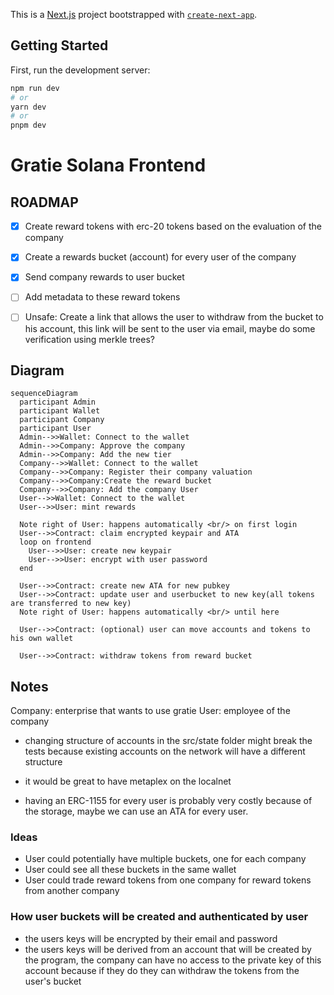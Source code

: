 This is a [Next.js](https://nextjs.org/) project bootstrapped with [`create-next-app`](https://github.com/vercel/next.js/tree/canary/packages/create-next-app).

## Getting Started

First, run the development server:

```bash
npm run dev
# or
yarn dev
# or
pnpm dev
```


# Gratie Solana Frontend

## ROADMAP

* [x] Create reward tokens with erc-20 tokens based on the evaluation of the company
* [x] Create a rewards bucket (account) for every user of the company
* [x] Send company rewards to user bucket
* [ ] Add metadata to these reward tokens
* [ ] Unsafe: Create a link that allows the user to withdraw from the bucket to his account, this link will be sent to the user via email, maybe do some verification using merkle trees?


## Diagram

```mermaid
sequenceDiagram
  participant Admin
  participant Wallet
  participant Company
  participant User
  Admin-->>Wallet: Connect to the wallet
  Admin-->>Company: Approve the company
  Admin-->>Company: Add the new tier
  Company-->>Wallet: Connect to the wallet
  Company-->>Company: Register their company valuation
  Company-->>Company:Create the reward bucket
  Company-->>Company: Add the company User
  User-->>Wallet: Connect to the wallet
  User-->>User: mint rewards

  Note right of User: happens automatically <br/> on first login
  User-->>Contract: claim encrypted keypair and ATA
  loop on frontend
    User-->>User: create new keypair
    User-->>User: encrypt with user password
  end

  User-->>Contract: create new ATA for new pubkey
  User-->>Contract: update user and userbucket to new key(all tokens are transferred to new key)
  Note right of User: happens automatically <br/> until here

  User-->>Contract: (optional) user can move accounts and tokens to his own wallet

  User-->>Contract: withdraw tokens from reward bucket

```


## Notes

Company: enterprise that wants to use gratie
User: employee of the company


* changing structure of accounts in the src/state folder might break the tests because existing accounts on the network will have a different structure
* it would be great to have metaplex on the localnet

* having an ERC-1155 for every user is probably very costly because of the storage, maybe we can use an ATA for every user.


### Ideas

* User could potentially have multiple buckets, one for each company
* User could see all these buckets in the same wallet
* User could trade reward tokens from one company for reward tokens from another company


### How user buckets will be created and authenticated by user
* the users keys will be encrypted by their email and password
* the users keys will be derived from an account that will be created by the program, the company can have no access to the private key of this account because if they do they can withdraw the tokens from the user's bucket
